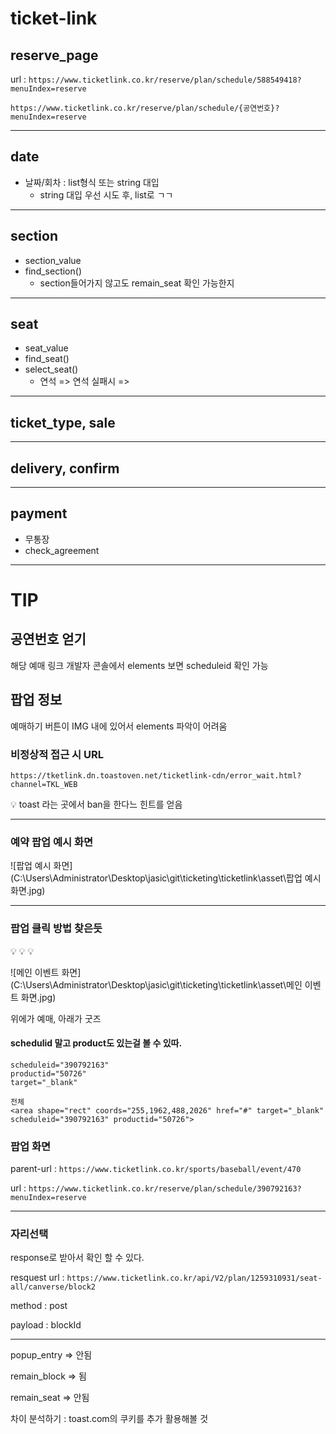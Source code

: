 # ticket-link

## reserve_page

url : `https://www.ticketlink.co.kr/reserve/plan/schedule/588549418?menuIndex=reserve`

```
https://www.ticketlink.co.kr/reserve/plan/schedule/{공연번호}?menuIndex=reserve
```



---

## date

- 날짜/회차 : list형식 또는 string 대입
  - string 대입 우선 시도 후, list로 ㄱㄱ

---

## section

- section_value
- find_section()
  - section들어가지 않고도 remain_seat 확인 가능한지

---

## seat

- seat_value
- find_seat()
- select_seat()
  - 연석 =>
    연석 실패시 =>

----

## ticket_type, sale





---

## delivery, confirm



---

## payment

- 무통장
- check_agreement


---
# TIP
## 공연번호 얻기
해당 예매 링크 개발자 콘솔에서 elements 보면 scheduleid 확인 가능



## 팝업 정보

예매하기 버튼이 IMG 내에 있어서 elements 파악이 어려움



### 비정상적 접근 시 URL

```
https://tketlink.dn.toastoven.net/ticketlink-cdn/error_wait.html?channel=TKL_WEB
```

:bulb: toast 라는 곳에서 ban을 한다느 힌트를 얻음

---

### 예약 팝업 예시 화면

![팝업 예시 화면](C:\Users\Administrator\Desktop\jasic\git\ticketing\ticketlink\asset\팝업 예시 화면.jpg)

---

### 팝업 클릭 방법 찾은듯

:bulb: :bulb: :bulb: 

![메인 이벤트 화면](C:\Users\Administrator\Desktop\jasic\git\ticketing\ticketlink\asset\메인 이벤트 화면.jpg)

위에가 예매, 아래가 굿즈



#### schedulid 말고 product도 있는걸 볼 수 있따.

```
scheduleid="390792163"
productid="50726"
target="_blank"

전체
<area shape="rect" coords="255,1962,488,2026" href="#" target="_blank" scheduleid="390792163" productid="50726">
```



### 팝업 화면

parent-url : `https://www.ticketlink.co.kr/sports/baseball/event/470`

url : `https://www.ticketlink.co.kr/reserve/plan/schedule/390792163?menuIndex=reserve`



---

### 자리선택

response로 받아서 확인 할 수 있다.

resquest url : `https://www.ticketlink.co.kr/api/V2/plan/1259310931/seat-all/canverse/block2`

method : post

payload : blockId

---

popup_entry => 안됨

remain_block => 됨

remain_seat => 안됨

차이 분석하기 : toast.com의 쿠키를 추가 활용해볼 것
